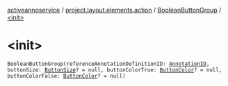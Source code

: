 [activeannoservice](../../index.md) / [project.layout.elements.action](../index.md) / [BooleanButtonGroup](index.md) / [&lt;init&gt;](./-init-.md)

# &lt;init&gt;

`BooleanButtonGroup(referenceAnnotationDefinitionID: `[`AnnotationID`](../../annotationdefinition/-annotation-i-d.md)`, buttonSize: `[`ButtonSize`](../../project.layout/-button-size/index.md)`? = null, buttonColorTrue: `[`ButtonColor`](../../project.layout/-button-color/index.md)`? = null, buttonColorFalse: `[`ButtonColor`](../../project.layout/-button-color/index.md)`? = null)`